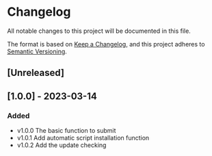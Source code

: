 # Changelog

All notable changes to this project will be documented in this file.

The format is based on [Keep a Changelog](https://keepachangelog.com/en/1.0.0/),
and this project adheres to [Semantic Versioning](https://semver.org/spec/v2.0.0.html).

## [Unreleased]

## [1.0.0] - 2023-03-14

### Added

- v1.0.0 The basic function to submit
- v1.0.1 Add automatic script installation function
- v1.0.2 Add the update checking